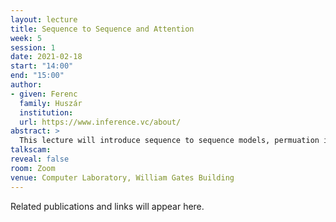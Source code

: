 ```yaml
---
layout: lecture
title: Sequence to Sequence and Attention
week: 5
session: 1
date: 2021-02-18
start: "14:00"
end: "15:00"
author:
- given: Ferenc
  family: Huszár
  institution: 
  url: https://www.inference.vc/about/
abstract: >
  This lecture will introduce sequence to sequence models, permuation invariances and the attention mechanism.
talkscam:
reveal: false
room: Zoom
venue: Computer Laboratory, William Gates Building
---
```


Related publications and links will appear here.


